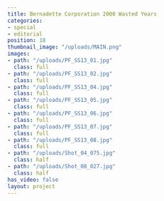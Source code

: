 ```yaml
---
title: Bernadette Corporation 2000 Wasted Years
categories:
- special
- editorial
position: 18
thumbnail_image: "/uploads/MAIN.png"
images:
- path: "/uploads/PF_SS13_01.jpg"
  class: full
- path: "/uploads/PF_SS13_02.jpg"
  class: full
- path: "/uploads/PF_SS13_04.jpg"
  class: full
- path: "/uploads/PF_SS13_05.jpg"
  class: full
- path: "/uploads/PF_SS13_06.jpg"
  class: full
- path: "/uploads/PF_SS13_07.jpg"
  class: full
- path: "/uploads/PF_SS13_08.jpg"
  class: full
- path: "/uploads/Shot_04_075.jpg"
  class: half
- path: "/uploads/Shot_08_027.jpg"
  class: half
has_video: false
layout: project
---
```


